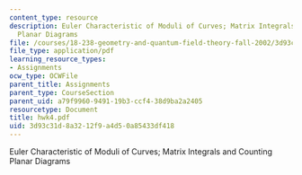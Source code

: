 ```yaml
---
content_type: resource
description: Euler Characteristic of Moduli of Curves; Matrix Integrals and Counting
  Planar Diagrams
file: /courses/18-238-geometry-and-quantum-field-theory-fall-2002/3d93c31d8a3212f9a4d50a85433df418_hwk4.pdf
file_type: application/pdf
learning_resource_types:
- Assignments
ocw_type: OCWFile
parent_title: Assignments
parent_type: CourseSection
parent_uid: a79f9960-9491-19b3-ccf4-38d9ba2a2405
resourcetype: Document
title: hwk4.pdf
uid: 3d93c31d-8a32-12f9-a4d5-0a85433df418
---
```

Euler Characteristic of Moduli of Curves; Matrix Integrals and Counting Planar Diagrams

